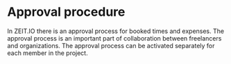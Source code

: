 # Approval procedure 

In ZEIT.IO there is an approval process for booked times and expenses.
The approval process is an important part of collaboration between freelancers and organizations.
The approval process can be activated separately for each member in the project.
